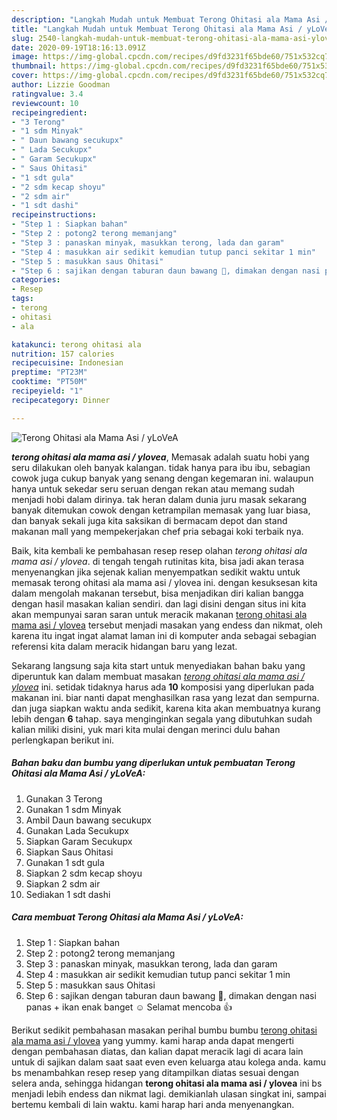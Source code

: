 ```yaml
---
description: "Langkah Mudah untuk Membuat Terong Ohitasi ala Mama Asi / yLoVeA Lezat"
title: "Langkah Mudah untuk Membuat Terong Ohitasi ala Mama Asi / yLoVeA Lezat"
slug: 2540-langkah-mudah-untuk-membuat-terong-ohitasi-ala-mama-asi-ylovea-lezat
date: 2020-09-19T18:16:13.091Z
image: https://img-global.cpcdn.com/recipes/d9fd3231f65bde60/751x532cq70/terong-ohitasi-ala-mama-asi-ylovea-foto-resep-utama.jpg
thumbnail: https://img-global.cpcdn.com/recipes/d9fd3231f65bde60/751x532cq70/terong-ohitasi-ala-mama-asi-ylovea-foto-resep-utama.jpg
cover: https://img-global.cpcdn.com/recipes/d9fd3231f65bde60/751x532cq70/terong-ohitasi-ala-mama-asi-ylovea-foto-resep-utama.jpg
author: Lizzie Goodman
ratingvalue: 3.4
reviewcount: 10
recipeingredient:
- "3 Terong"
- "1 sdm Minyak"
- " Daun bawang secukupx"
- " Lada Secukupx"
- " Garam Secukupx"
- " Saus Ohitasi"
- "1 sdt gula"
- "2 sdm kecap shoyu"
- "2 sdm air"
- "1 sdt dashi"
recipeinstructions:
- "Step 1 : Siapkan bahan"
- "Step 2 : potong2 terong memanjang"
- "Step 3 : panaskan minyak, masukkan terong, lada dan garam"
- "Step 4 : masukkan air sedikit kemudian tutup panci sekitar 1 min"
- "Step 5 : masukkan saus Ohitasi"
- "Step 6 : sajikan dengan taburan daun bawang 🥰, dimakan dengan nasi panas + ikan enak banget ☺️ Selamat mencoba 👍"
categories:
- Resep
tags:
- terong
- ohitasi
- ala

katakunci: terong ohitasi ala 
nutrition: 157 calories
recipecuisine: Indonesian
preptime: "PT23M"
cooktime: "PT50M"
recipeyield: "1"
recipecategory: Dinner

---
```



![Terong Ohitasi ala Mama Asi / yLoVeA](https://img-global.cpcdn.com/recipes/d9fd3231f65bde60/751x532cq70/terong-ohitasi-ala-mama-asi-ylovea-foto-resep-utama.jpg)

<b><i>terong ohitasi ala mama asi / ylovea</i></b>, Memasak adalah suatu hobi yang seru dilakukan oleh banyak kalangan. tidak hanya para ibu ibu, sebagian cowok juga cukup banyak yang senang dengan kegemaran ini. walaupun hanya untuk sekedar seru seruan dengan rekan atau memang sudah menjadi hobi dalam dirinya. tak heran dalam dunia juru masak sekarang banyak ditemukan cowok dengan ketrampilan memasak yang luar biasa, dan banyak sekali juga kita saksikan di bermacam depot dan stand makanan mall yang mempekerjakan chef pria sebagai koki terbaik nya.

Baik, kita kembali ke pembahasan resep resep olahan <i>terong ohitasi ala mama asi / ylovea</i>. di tengah tengah rutinitas kita, bisa jadi akan terasa menyenangkan jika sejenak kalian menyempatkan sedikit waktu untuk memasak terong ohitasi ala mama asi / ylovea ini. dengan kesuksesan kita dalam mengolah makanan tersebut, bisa menjadikan diri kalian bangga dengan hasil masakan kalian sendiri. dan lagi disini dengan situs ini kita akan mempunyai saran saran untuk meracik makanan <u>terong ohitasi ala mama asi / ylovea</u> tersebut menjadi masakan yang endess dan nikmat, oleh karena itu ingat ingat alamat laman ini di komputer anda sebagai sebagian referensi kita dalam meracik hidangan baru yang lezat.




Sekarang langsung saja kita start untuk menyediakan bahan baku yang diperuntuk kan dalam membuat masakan <u><i>terong ohitasi ala mama asi / ylovea</i></u> ini. setidak tidaknya harus ada <b>10</b> komposisi yang diperlukan pada makanan ini. biar nanti dapat menghasilkan rasa yang lezat dan sempurna. dan juga siapkan waktu anda sedikit, karena kita akan membuatnya kurang lebih dengan <b>6</b> tahap. saya menginginkan segala yang dibutuhkan sudah kalian miliki disini, yuk mari kita mulai dengan merinci dulu bahan perlengkapan berikut ini.

<!--inarticleads1-->

##### Bahan baku dan bumbu yang diperlukan untuk pembuatan Terong Ohitasi ala Mama Asi / yLoVeA:

1. Gunakan 3 Terong
1. Gunakan 1 sdm Minyak
1. Ambil  Daun bawang secukupx
1. Gunakan  Lada Secukupx
1. Siapkan  Garam Secukupx
1. Siapkan  Saus Ohitasi
1. Gunakan 1 sdt gula
1. Siapkan 2 sdm kecap shoyu
1. Siapkan 2 sdm air
1. Sediakan 1 sdt dashi




<!--inarticleads2-->

##### Cara membuat Terong Ohitasi ala Mama Asi / yLoVeA:

1. Step 1 : Siapkan bahan
1. Step 2 : potong2 terong memanjang
1. Step 3 : panaskan minyak, masukkan terong, lada dan garam
1. Step 4 : masukkan air sedikit kemudian tutup panci sekitar 1 min
1. Step 5 : masukkan saus Ohitasi
1. Step 6 : sajikan dengan taburan daun bawang 🥰, dimakan dengan nasi panas + ikan enak banget ☺️ Selamat mencoba 👍




Berikut sedikit pembahasan masakan perihal bumbu bumbu <u>terong ohitasi ala mama asi / ylovea</u> yang yummy. kami harap anda dapat mengerti dengan pembahasan diatas, dan kalian dapat meracik lagi di acara lain untuk di sajikan dalam saat saat even even keluarga atau kolega anda. kamu bs menambahkan resep resep yang ditampilkan diatas sesuai dengan selera anda, sehingga hidangan <b>terong ohitasi ala mama asi / ylovea</b> ini bs menjadi lebih endess dan nikmat lagi. demikianlah ulasan singkat ini, sampai bertemu kembali di lain waktu. kami harap hari anda menyenangkan.
